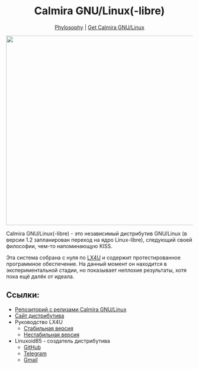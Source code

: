 <h1 align="center">Calmira GNU/Linux(-libre)</h1>
<p align="center"><a href="https://calmiralinux.github.io/phylosophy.html">Phylosophy</a> | <a href="https://github.com/CalmiraLinux/CalmiraLinux/releases">Get Calmira GNU/Linux</a></p>
<p align="center"><img src="https://raw.githubusercontent.com/CalmiraLinux/CalmiraLinux/lx4/v1.2/design/calmira_logo_transparent.png" width=512 height=512 /></p>

Calmira GNU/Linux(-libre) - это независимый дистрибутив GNU/Linux (в версии 1.2
запланирован переход на ядро Linux-libre), следующий своей философии, чем-то
напоминающую KISS.

Эта система собрана с нуля по [LX4U](https://lx4u.ru) и содержит
протестированное программное обеспечение. На данный момент он находится в
экспериментальной стадии, но показывает неплохие результаты, хотя пока ещё далёк
от идеала.

## Ссылки:

- [Репозиторий с релизами Calmira
  GNU/Linux](https://github.com/CalmiraLinux/CalmiraLinux)
- [Сайт дистрибутива](https://calmiralinux.github.io)
- Руководство LX4U
	- [Стабильная версия](https://lx4u.ru/rel/stable)
	- [Нестабильная версия](https://lx4u.ru/dev)
- Linuxoid85 - создатель дистрибутива
	- [GitHub](https://github.com/Linuxoid85)
	- [Telegram](https://t.me/linuxoid85)
	- [Gmail](mailto:linuxoid85@gmail.com)
